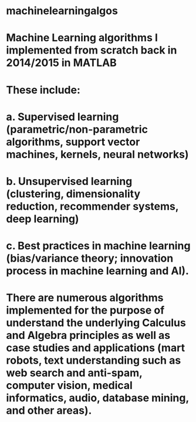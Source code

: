 # machinelearningalgos
# Machine Learning algorithms I implemented from scratch back in 2014/2015 in MATLAB
# These include: 
# a. Supervised learning (parametric/non-parametric algorithms, support vector machines, kernels, neural networks)
# b. Unsupervised learning (clustering, dimensionality reduction, recommender systems, deep learning)
# c. Best practices in machine learning (bias/variance theory; innovation process in machine learning and AI). 
# There are numerous algorithms implemented for the purpose of understand the underlying Calculus and Algebra principles as well as case studies and applications (mart robots, text understanding such as web search and anti-spam, computer vision, medical informatics, audio, database mining, and other areas).
